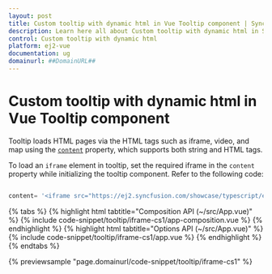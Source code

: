 ```yaml
---
layout: post
title: Custom tooltip with dynamic html in Vue Tooltip component | Syncfusion
description: Learn here all about Custom tooltip with dynamic html in Syncfusion Vue Tooltip component of Syncfusion Essential JS 2 and more.
control: Custom tooltip with dynamic html 
platform: ej2-vue
documentation: ug
domainurl: ##DomainURL##
---
```


# Custom tooltip with dynamic html in Vue Tooltip component

Tooltip loads HTML pages via the HTML tags such as iframe, video, and map using the [`content`](https://ej2.syncfusion.com/vue/documentation/api/tooltip/#content) property, which supports both string and HTML tags.

To load an `iframe` element in tooltip, set the required iframe in the `content` property while initializing the tooltip component. Refer to the following code:

```ts

content= '<iframe src="https://ej2.syncfusion.com/showcase/typescript/expensetracker/#/dashboard"></iframe>

```

{% tabs %}
{% highlight html tabtitle="Composition API (~/src/App.vue)" %}
{% include code-snippet/tooltip/iframe-cs1/app-composition.vue %}
{% endhighlight %}
{% highlight html tabtitle="Options API (~/src/App.vue)" %}
{% include code-snippet/tooltip/iframe-cs1/app.vue %}
{% endhighlight %}
{% endtabs %}
        
{% previewsample "page.domainurl/code-snippet/tooltip/iframe-cs1" %}